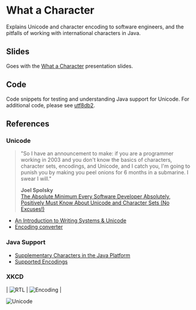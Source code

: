 # What a Character

Explains Unicode and character encoding to software engineers, and the pitfalls of working with international characters in Java.

## Slides

Goes with the [What a Character](https://sualeh.github.io/What-a-Character/what-a-character.pdf) presentation slides.

## Code

Code snippets for testing and understanding Java support for Unicode. For additional code, please see [utf8db2](https://github.com/sualeh/utf8db2). 

## References

### Unicode

> "So I have an announcement to make: if you are a programmer working in 2003 and you don't know the basics of characters, character sets, encodings, and Unicode, and I catch you, I'm going to punish you by making you peel onions for 6 months in a submarine. I swear I will." 
>
> **Joel Spolsky**  
> [The Absolute Minimum Every Software Developer Absolutely, Positively Must Know About Unicode and Character Sets (No Excuses!)](http://www.joelonsoftware.com/articles/Unicode.html)

- [An Introduction to Writing Systems & Unicode](https://r12a.github.io/scripts/tutorial/)
- [Encoding converter](https://r12a.github.io/app-encodings/)

### Java Support
- [Supplementary Characters in the Java Platform](http://www.oracle.com/us/technologies/java/supplementary-142654.html)
- [Supported Encodings](https://docs.oracle.com/javase/8/docs/technotes/guides/intl/encoding.doc.html)

### XKCD

| ![RTL](http://imgs.xkcd.com/comics/rtl.png "RTL") | ![Encoding](http://imgs.xkcd.com/comics/encoding.png "Encoding") |

![Unicode](http://imgs.xkcd.com/comics/unicode.png "Unicode")



